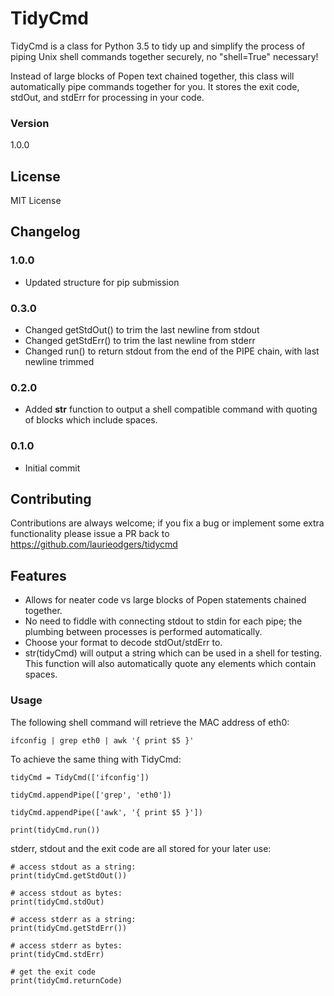 # TidyCmd

TidyCmd is a class for Python 3.5 to tidy up and simplify the process of piping Unix shell commands together securely, no "shell=True" necessary!

Instead of large blocks of Popen text chained together, this class will automatically pipe commands together for you. It stores the exit code, stdOut, and stdErr for processing in your code.

### Version
1.0.0

## License
MIT License

## Changelog
### 1.0.0
- Updated structure for pip submission

### 0.3.0
- Changed getStdOut() to trim the last newline from stdout
- Changed getStdErr() to trim the last newline from stderr
- Changed run() to return stdout from the end of the PIPE chain, with last newline trimmed

### 0.2.0
- Added __str__ function to output a shell compatible command with quoting of blocks which include spaces.

### 0.1.0
- Initial commit

## Contributing
Contributions are always welcome; if you fix a bug or implement some extra functionality please issue a PR back to https://github.com/laurieodgers/tidycmd

## Features
  - Allows for neater code vs large blocks of Popen statements chained together.
  - No need to fiddle with connecting stdout to stdin for each pipe; the plumbing between processes is performed automatically.
  - Choose your format to decode stdOut/stdErr to.
  - str(tidyCmd) will output a string which can be used in a shell for testing. This function will also automatically quote any elements which contain spaces.

### Usage

The following shell command will retrieve the MAC address of eth0:
```
ifconfig | grep eth0 | awk '{ print $5 }'
```

To achieve the same thing with TidyCmd:
```
tidyCmd = TidyCmd(['ifconfig'])

tidyCmd.appendPipe(['grep', 'eth0'])

tidyCmd.appendPipe(['awk', '{ print $5 }'])

print(tidyCmd.run())

```

stderr, stdout and the exit code are all stored for your later use:
```
# access stdout as a string:
print(tidyCmd.getStdOut())

# access stdout as bytes:
print(tidyCmd.stdOut)

# access stderr as a string:
print(tidyCmd.getStdErr())

# access stderr as bytes:
print(tidyCmd.stdErr)

# get the exit code
print(tidyCmd.returnCode)
